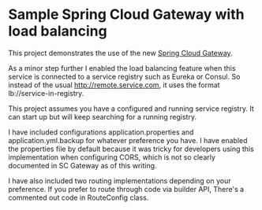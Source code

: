 # Sample Spring Cloud Gateway with load balancing

This project demonstrates the use of the new [Spring Cloud Gateway](https://spring.io/projects/spring-cloud-gateway).

As a minor step further I enabled the load balancing feature when this service is connected to a service registry such as Eureka or Consul. So instead of the usual http://remote.service.com, it uses the format lb://service-in-registry.

This project assumes you have a configured and running service registry. It can start up but will keep searching for a running registry.

I have included configurations application.properties and application.yml.backup for whatever preference you have. I have enabled the properties file by default because it was tricky for developers using this implementation when configuring CORS, which is not so clearly documented in SC Gateway as of this writing.

I have also included two routing implementations depending on your preference. If you prefer to route through code via builder API, There's a commented out code in RouteConfig class.
